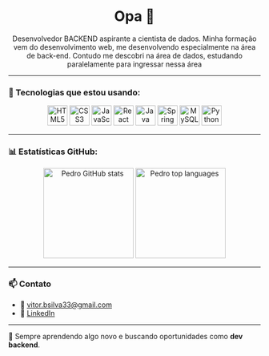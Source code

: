 <h1 align="center">Opa 👋</h1>
<p align="center">Desenvolvedor BACKEND aspirante a cientista de dados. Minha formação vem do desenvolvimento web, me desenvolvendo especialmente na área de back-end. Contudo me descobri na área de dados, estudando paralelamente para ingressar nessa área</p>

---

### 🚀 Tecnologias que estou usando:

<p align="center">
  <img src="https://cdn.jsdelivr.net/gh/devicons/devicon/icons/html5/html5-original.svg" height="40" alt="HTML5" />
  <img src="https://cdn.jsdelivr.net/gh/devicons/devicon/icons/css3/css3-original.svg" height="40" alt="CSS3" />
  <img src="https://cdn.jsdelivr.net/gh/devicons/devicon/icons/javascript/javascript-original.svg" height="40" alt="JavaScript" />
  <img src="https://cdn.jsdelivr.net/gh/devicons/devicon/icons/react/react-original.svg" height="40" alt="React" />
  <img src="https://cdn.jsdelivr.net/gh/devicons/devicon/icons/java/java-original.svg" height="40" alt="Java" />
  <img src="https://cdn.jsdelivr.net/gh/devicons/devicon/icons/spring/spring-original.svg" height="40" alt="Spring Boot" />
  <img src="https://cdn.jsdelivr.net/gh/devicons/devicon/icons/mysql/mysql-original.svg" height="40" alt="MySQL" />
  <img src="https://cdn.jsdelivr.net/gh/devicons/devicon@latest/icons/python/python-original.svg" height="40" alt="Python"/>
</p>

---

### 📊 Estatísticas GitHub:

<p align="center">
  <img height="180em" src="https://github-readme-stats.vercel.app/api?username=VitorBSilvaDev&show_icons=true&theme=tokyonight" alt="Pedro GitHub stats"/>
  <img height="180em" src="https://github-readme-stats.vercel.app/api/top-langs/?username=VitorBSilvaDev&layout=compact&theme=tokyonight" alt="Pedro top languages"/>
</p>

---


### 📫 Contato

- 📧 vitor.bsilva33@gmail.com
- 💼 [LinkedIn](https://www.linkedin.com/in/vitor-silva-dev/)

---

🧠 Sempre aprendendo algo novo e buscando oportunidades como **dev backend**.
